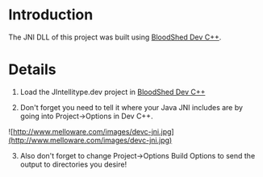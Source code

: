 # Introduction #

The JNI DLL of this project was built using [BloodShed Dev C++](http://www.bloodshed.net/devcpp.html).


# Details #

1. Load the JIntellitype.dev project in [BloodShed Dev C++](http://www.bloodshed.net/devcpp.html)

2. Don't forget you need to tell it where your Java JNI includes are by going into Project->Options in Dev C++.

![http://www.melloware.com/images/devc-jni.jpg](http://www.melloware.com/images/devc-jni.jpg)

3. Also don't forget to change Project->Options Build Options to send the output to directories you desire!